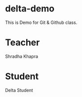 # delta-demo
This is Demo for  Git &amp; Github class.


# Teacher
Shradha Khapra

# Student
Delta Student